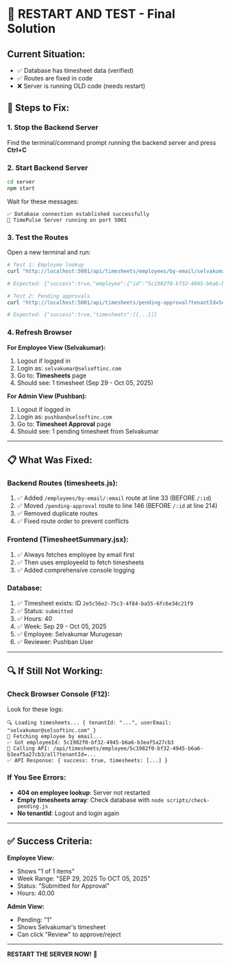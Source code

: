 # 🚀 RESTART AND TEST - Final Solution

## Current Situation:
- ✅ Database has timesheet data (verified)
- ✅ Routes are fixed in code
- ❌ Server is running OLD code (needs restart)

## 🔧 Steps to Fix:

### 1. **Stop the Backend Server**
Find the terminal/command prompt running the backend server and press **Ctrl+C**

### 2. **Start Backend Server**
```bash
cd server
npm start
```

Wait for these messages:
```
✅ Database connection established successfully
🚀 TimePulse Server running on port 5001
```

### 3. **Test the Routes**

Open a new terminal and run:
```bash
# Test 1: Employee lookup
curl "http://localhost:5001/api/timesheets/employees/by-email/selvakumar@selsoftinc.com?tenantId=5eda5596-b1d9-4963-953d-7af9d0511ce8"

# Expected: {"success":true,"employee":{"id":"5c1982f0-bf32-4945-b6a6-b3eaf5a27cb3",...}}

# Test 2: Pending approvals
curl "http://localhost:5001/api/timesheets/pending-approval?tenantId=5eda5596-b1d9-4963-953d-7af9d0511ce8"

# Expected: {"success":true,"timesheets":[{...}]}
```

### 4. **Refresh Browser**

**For Employee View (Selvakumar):**
1. Logout if logged in
2. Login as: `selvakumar@selsoftinc.com`
3. Go to: **Timesheets** page
4. Should see: 1 timesheet (Sep 29 - Oct 05, 2025)

**For Admin View (Pushban):**
1. Logout if logged in
2. Login as: `pushban@selsoftinc.com`
3. Go to: **Timesheet Approval** page
4. Should see: 1 pending timesheet from Selvakumar

---

## 📋 What Was Fixed:

### Backend Routes (timesheets.js):
1. ✅ Added `/employees/by-email/:email` route at line 33 (BEFORE `/:id`)
2. ✅ Moved `/pending-approval` route to line 146 (BEFORE `/:id` at line 214)
3. ✅ Removed duplicate routes
4. ✅ Fixed route order to prevent conflicts

### Frontend (TimesheetSummary.jsx):
1. ✅ Always fetches employee by email first
2. ✅ Then uses employeeId to fetch timesheets
3. ✅ Added comprehensive console logging

### Database:
1. ✅ Timesheet exists: ID `2e5c56e2-75c3-4f84-ba55-6fc6e34c21f9`
2. ✅ Status: `submitted`
3. ✅ Hours: 40
4. ✅ Week: Sep 29 - Oct 05, 2025
5. ✅ Employee: Selvakumar Murugesan
6. ✅ Reviewer: Pushban User

---

## 🔍 If Still Not Working:

### Check Browser Console (F12):
Look for these logs:
```
🔍 Loading timesheets... { tenantId: "...", userEmail: "selvakumar@selsoftinc.com" }
📡 Fetching employee by email...
✅ Got employeeId: 5c1982f0-bf32-4945-b6a6-b3eaf5a27cb3
📡 Calling API: /api/timesheets/employee/5c1982f0-bf32-4945-b6a6-b3eaf5a27cb3/all?tenantId=...
✅ API Response: { success: true, timesheets: [...] }
```

### If You See Errors:
- **404 on employee lookup**: Server not restarted
- **Empty timesheets array**: Check database with `node scripts/check-pending.js`
- **No tenantId**: Logout and login again

---

## ✅ Success Criteria:

**Employee View:**
- Shows "1 of 1 items"
- Week Range: "SEP 29, 2025 To OCT 05, 2025"
- Status: "Submitted for Approval"
- Hours: 40.00

**Admin View:**
- Pending: "1"
- Shows Selvakumar's timesheet
- Can click "Review" to approve/reject

---

**RESTART THE SERVER NOW!** 🚀
